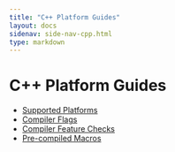 ```yaml
---
title: "C++ Platform Guides"
layout: docs
sidenav: side-nav-cpp.html
type: markdown
---
```


# C++ Platform Guides

* [Supported Platforms](platforms)
* [Compiler Flags](compilerflags)
* [Compiler Feature Checks](feature_checks)
* [Pre-compiled Macros](macros)
